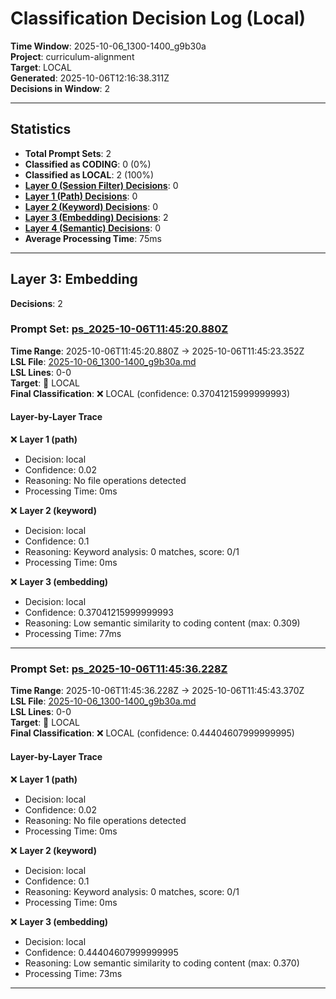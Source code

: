 # Classification Decision Log (Local)

**Time Window**: 2025-10-06_1300-1400_g9b30a<br>
**Project**: curriculum-alignment<br>
**Target**: LOCAL<br>
**Generated**: 2025-10-06T12:16:38.311Z<br>
**Decisions in Window**: 2

---

## Statistics

- **Total Prompt Sets**: 2
- **Classified as CODING**: 0 (0%)
- **Classified as LOCAL**: 2 (100%)
- **[Layer 0 (Session Filter) Decisions](#layer-0-session-filter)**: 0
- **[Layer 1 (Path) Decisions](#layer-1-path)**: 0
- **[Layer 2 (Keyword) Decisions](#layer-2-keyword)**: 0
- **[Layer 3 (Embedding) Decisions](#layer-3-embedding)**: 2
- **[Layer 4 (Semantic) Decisions](#layer-4-semantic)**: 0
- **Average Processing Time**: 75ms

---

## Layer 3: Embedding

**Decisions**: 2

### Prompt Set: [ps_2025-10-06T11:45:20.880Z](../../history/2025-10-06_1300-1400_g9b30a.md#ps_2025-10-06T11:45:20.880Z)

**Time Range**: 2025-10-06T11:45:20.880Z → 2025-10-06T11:45:23.352Z<br>
**LSL File**: [2025-10-06_1300-1400_g9b30a.md](../../history/2025-10-06_1300-1400_g9b30a.md#ps_2025-10-06T11:45:20.880Z)<br>
**LSL Lines**: 0-0<br>
**Target**: 📍 LOCAL<br>
**Final Classification**: ❌ LOCAL (confidence: 0.37041215999999993)

#### Layer-by-Layer Trace

❌ **Layer 1 (path)**
- Decision: local
- Confidence: 0.02
- Reasoning: No file operations detected
- Processing Time: 0ms

❌ **Layer 2 (keyword)**
- Decision: local
- Confidence: 0.1
- Reasoning: Keyword analysis: 0 matches, score: 0/1
- Processing Time: 0ms

❌ **Layer 3 (embedding)**
- Decision: local
- Confidence: 0.37041215999999993
- Reasoning: Low semantic similarity to coding content (max: 0.309)
- Processing Time: 77ms

---

### Prompt Set: [ps_2025-10-06T11:45:36.228Z](../../history/2025-10-06_1300-1400_g9b30a.md#ps_2025-10-06T11:45:36.228Z)

**Time Range**: 2025-10-06T11:45:36.228Z → 2025-10-06T11:45:43.370Z<br>
**LSL File**: [2025-10-06_1300-1400_g9b30a.md](../../history/2025-10-06_1300-1400_g9b30a.md#ps_2025-10-06T11:45:36.228Z)<br>
**LSL Lines**: 0-0<br>
**Target**: 📍 LOCAL<br>
**Final Classification**: ❌ LOCAL (confidence: 0.44404607999999995)

#### Layer-by-Layer Trace

❌ **Layer 1 (path)**
- Decision: local
- Confidence: 0.02
- Reasoning: No file operations detected
- Processing Time: 0ms

❌ **Layer 2 (keyword)**
- Decision: local
- Confidence: 0.1
- Reasoning: Keyword analysis: 0 matches, score: 0/1
- Processing Time: 0ms

❌ **Layer 3 (embedding)**
- Decision: local
- Confidence: 0.44404607999999995
- Reasoning: Low semantic similarity to coding content (max: 0.370)
- Processing Time: 73ms

---

